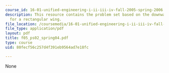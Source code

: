 ```yaml
---
course_id: 16-01-unified-engineering-i-ii-iii-iv-fall-2005-spring-2006
description: This resource contains the problem set based on the downwash velocity
  for a rectangular wing.
file_location: /coursemedia/16-01-unified-engineering-i-ii-iii-iv-fall-2005-spring-2006/80fecf56c257d4f391eb9564ad7e18fc_f05_ps02_spring04.pdf
file_type: application/pdf
layout: pdf
title: f05_ps02_spring04.pdf
type: course
uid: 80fecf56c257d4f391eb9564ad7e18fc

---
```

None